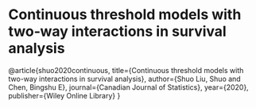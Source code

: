 # Continuous threshold models with two‐way interactions in survival analysis

@article{shuo2020continuous,
  title={Continuous threshold models with two-way interactions in survival analysis},
  author={Shuo Liu, Shuo and Chen, Bingshu E},
  journal={Canadian Journal of Statistics},
  year={2020},
  publisher={Wiley Online Library}
}
